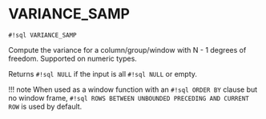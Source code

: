 # VARIANCE_SAMP
`#!sql VARIANCE_SAMP`

Compute the variance for a column/group/window with N - 1 degrees of
freedom. Supported on numeric types.

Returns `#!sql NULL` if the input is all `#!sql NULL` or empty.

!!! note
    When used as a window function with an `#!sql ORDER BY` clause but no window frame, `#!sql ROWS BETWEEN UNBOUNDED PRECEDING AND CURRENT ROW` is used by default.
